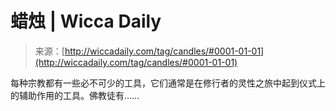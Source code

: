 <!--yml

分类：未分类

日期：2024-06-12 18:25:12

-->

# 蜡烛 | Wicca Daily

> 来源：[http://wiccadaily.com/tag/candles/#0001-01-01](http://wiccadaily.com/tag/candles/#0001-01-01)

每种宗教都有一些必不可少的工具，它们通常是在修行者的灵性之旅中起到仪式上的辅助作用的工具。佛教徒有……
